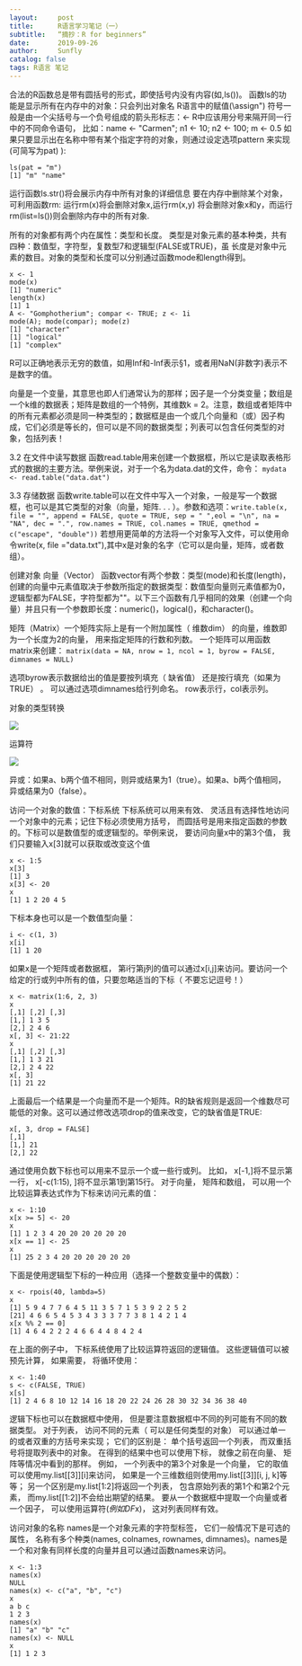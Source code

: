 ```yaml
---
layout:     post
title:      R语言学习笔记（一）
subtitle:   “摘抄：R for beginners”
date:       2019-09-26
author:     Sunfly
catalog: false
tags: R语言 笔记
---
```

合法的R函数总是带有圆括号的形式，即使括号内没有内容(如,ls())。
函数ls的功能是显示所有在内存中的对象：只会列出对象名
R语言中的赋值(\assign") 符号一般是由一个尖括号与一个负号组成的箭头形标志：<-
R中应该用分号来隔开同一行中的不同命令语句，
比如：name <- "Carmen"; n1 <- 10; n2 <- 100; m <- 0.5
如果只要显示出在名称中带有某个指定字符的对象，则通过设定选项pattern 来实现(可简写为pat) ):

```
ls(pat = "m")
[1] "m" "name"
```
运行函数ls.str()将会展示内存中所有对象的详细信息
要在内存中删除某个对象，可利用函数rm: 运行rm(x)将会删除对象x,运行rm(x,y) 将会删除对象x和y，而运行rm(list=ls())则会删除内存中的所有对象.

所有的对象都有两个内在属性：类型和长度。
类型是对象元素的基本种类，共有四种：数值型，字符型，复数型7和逻辑型(FALSE或TRUE)，虽
长度是对象中元素的数目。对象的类型和长度可以分别通过函数mode和length得到。
```
x <- 1
mode(x)
[1] "numeric"
length(x)
[1] 1
A <- "Gomphotherium"; compar <- TRUE; z <- 1i
mode(A); mode(compar); mode(z)
[1] "character"
[1] "logical"
[1] "complex" 
```
R可以正确地表示无穷的数值，如用Inf和-Inf表示§1，或者用NaN(非数字)表示不是数字的值。

向量是一个变量，其意思也即人们通常认为的那样；因子是一个分类变量；数组是一个k维的数据表；矩阵是数组的一个特例，其维数k = 2。注意，数组或者矩阵中的所有元素都必须是同一种类型的；数据框是由一个或几个向量和（或）因子构成，它们必须是等长的，但可以是不同的数据类型；列表可以包含任何类型的对象，包括列表！

3.2 在文件中读写数据
函数read.table用来创建一个数据框，所以它是读取表格形式的数据的主要方法。举例来说，对于一个名为data.dat的文件，命令：
```mydata <- read.table("data.dat")```

3.3 存储数据
函数write.table可以在文件中写入一个对象，一般是写一个数据框，也可以是其它类型的对象（向量，矩阵. . . ）。参数和选项：```write.table(x, file = "", append = FALSE, quote = TRUE, sep = " ",eol = "\n", na = "NA", dec = ".", row.names = TRUE, col.names = TRUE, qmethod = c("escape", "double"))```
若想用更简单的方法将一个对象写入文件，可以使用命令write(x, file ="data.txt"),其中x是对象的名字（它可以是向量，矩阵，或者数组）。

创建对象
向量（Vector） 函数vector有两个参数：类型(mode)和长度(length)，创建的向量中元素值取决于参数所指定的数据类型：数值型向量则元素值都为0，逻辑型都为FALSE，字符型都为""。以下三个函数有几乎相同的效果（创建一个向量）并且只有一个参数即长度：numeric()，logical()，和character()。

矩阵（Matrix）一个矩阵实际上是有一个附加属性（ 维数dim） 的向量，维数即为一个长度为2的向量， 用来指定矩阵的行数和列数。 一个矩阵可以用函数matrix来创建：
```matrix(data = NA, nrow = 1, ncol = 1, byrow = FALSE, dimnames = NULL)```

选项byrow表示数据给出的值是要按列填充（ 缺省值） 还是按行填充（如果为TRUE） 。 可以通过选项dimnames给行列命名。
row表示行，col表示列。

对象的类型转换

![](https://raw.githubusercontent.com/catecholamin/pictures/master/%E7%B1%BB%E5%9E%8B%E8%BD%AC%E6%8D%A2.png)

运算符

![](https://raw.githubusercontent.com/catecholamin/pictures/master/%E8%BF%90%E7%AE%97%E7%AC%A6.png)

异或：如果a、b两个值不相同，则异或结果为1（true）。如果a、b两个值相同，异或结果为0（false）。

访问一个对象的数值：下标系统
下标系统可以用来有效、 灵活且有选择性地访问一个对象中的元素；记住下标必须使用方括号， 而圆括号是用来指定函数的参数的。下标可以是数值型的或逻辑型的。举例来说， 要访问向量x中的第3个值， 我们只要输入x[3]就可以获取或改变这个值
```
x <- 1:5
x[3]
[1] 3
x[3] <- 20
x
[1] 1 2 20 4 5
```

下标本身也可以是一个数值型向量：
```
i <- c(1, 3)
x[i]
[1] 1 20
```

如果x是一个矩阵或者数据框， 第i行第j列的值可以通过x[i,j]来访问。要访问一个给定的行或列中所有的值，只要忽略适当的下标（ 不要忘记逗号！）
```
x <- matrix(1:6, 2, 3)
x
[,1] [,2] [,3]
[1,] 1 3 5
[2,] 2 4 6
x[, 3] <- 21:22
x
[,1] [,2] [,3]
[1,] 1 3 21
[2,] 2 4 22
x[, 3]
[1] 21 22
```

上面最后一个结果是一个向量而不是一个矩阵。R的缺省规则是返回一个维数尽可能低的对象。这可以通过修改选项drop的值来改变，它的缺省值是TRUE:
```
x[, 3, drop = FALSE]
[,1]
[1,] 21
[2,] 22
```

通过使用负数下标也可以用来不显示一个或一些行或列。 比如， x[-1,]将不显示第一行， x[-c(1:15), ]将不显示第1到第15行。
对于向量， 矩阵和数组， 可以用一个比较运算表达式作为下标来访问元素的值：
```
x <- 1:10
x[x >= 5] <- 20
x
[1] 1 2 3 4 20 20 20 20 20 20
x[x == 1] <- 25
x
[1] 25 2 3 4 20 20 20 20 20 20
```

下面是使用逻辑型下标的一种应用（选择一个整数变量中的偶数）：
```
x <- rpois(40, lambda=5)
x
[1] 5 9 4 7 7 6 4 5 11 3 5 7 1 5 3 9 2 2 5 2
[21] 4 6 6 5 4 5 3 4 3 3 3 7 7 3 8 1 4 2 1 4
x[x %% 2 == 0]
[1] 4 6 4 2 2 2 4 6 6 4 4 8 4 2 4
```

在上面的例子中， 下标系统使用了比较运算符返回的逻辑值。 这些逻辑值可以被预先计算， 如果需要， 将循环使用：
```
x <- 1:40
s <- c(FALSE, TRUE)
x[s]
[1] 2 4 6 8 10 12 14 16 18 20 22 24 26 28 30 32 34 36 38 40
```

逻辑下标也可以在数据框中使用， 但是要注意数据框中不同的列可能有不同的数据类型。
对于列表， 访问不同的元素（ 可以是任何类型的对象） 可以通过单一的或者双重的方括号来实现； 它们的区别是： 单个括号返回一个列表， 而双重括号将提取列表中的对象。 在得到的结果中也可以使用下标， 就像之前在向量、 矩阵等情况中看到的那样。 例如， 一个列表中的第3个对象是一个向量， 它的取值可以使用my.list[[3]][i]来访问， 如果是一个三维数组则使用my.list[[3]][i, j, k]等等； 另一个区别是my.list[1:2]将返回一个列表， 包含原始列表的第1个和第2个元素， 而my.list[[1:2]]不会给出期望的结果。
要从一个数据框中提取一个向量或者一个因子， 可以使用运算符$(例如DF$x)， 这对列表同样有效。

访问对象的名称
names是一个对象元素的字符型标签， 它们一般情况下是可选的属性， 名称有多个种类(names, colnames, rownames, dimnames)。names是一个和对象有同样长度的向量并且可以通过函数names来访问。
```
x <- 1:3
names(x)
NULL
names(x) <- c("a", "b", "c")
x
a b c
1 2 3
names(x)
[1] "a" "b" "c"
names(x) <- NULL
x
[1] 1 2 3
```
